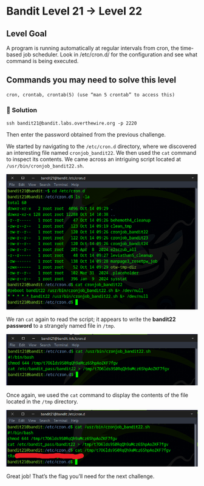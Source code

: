 # Bandit Level 21 → Level 22

## Level Goal

A program is running automatically at regular intervals from cron, the time-based job scheduler. Look in /etc/cron.d/ for the configuration and see what command is being executed.

## Commands you may need to solve this level

    cron, crontab, crontab(5) (use “man 5 crontab” to access this)


### 🔑 Solution

```
ssh bandit21@bandit.labs.overthewire.org -p 2220
```
Then enter the password obtained from the previous challenge.

We started by navigating to the ``/etc/cron.d`` directory, where we discovered an interesting file named `cronjob_bandit22`. We then used the `cat` command to inspect its contents.
We came across an intriguing script located at ``/usr/bin/cronjob_bandit22.sh``.

![b21s1](b21s1.png)

We ran `cat` again to read the script; it appears to write the **bandit22 password** to a strangely named file in ``/tmp``.

![b21s2](b21s2.png)

Once again, we used the `cat` command to display the contents of the file located in the ``/tmp`` directory.

![b21s3](b21s3.png)

Great job! That’s the flag you’ll need for the next challenge.

